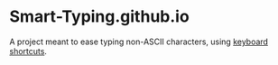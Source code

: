# Smart-Typing.github.io
A project meant to ease typing non-ASCII characters, using [keyboard shortcuts](https://github.com/cairdcoinheringaahing/JHTBot/blob/master/ascii_jelly.py).
